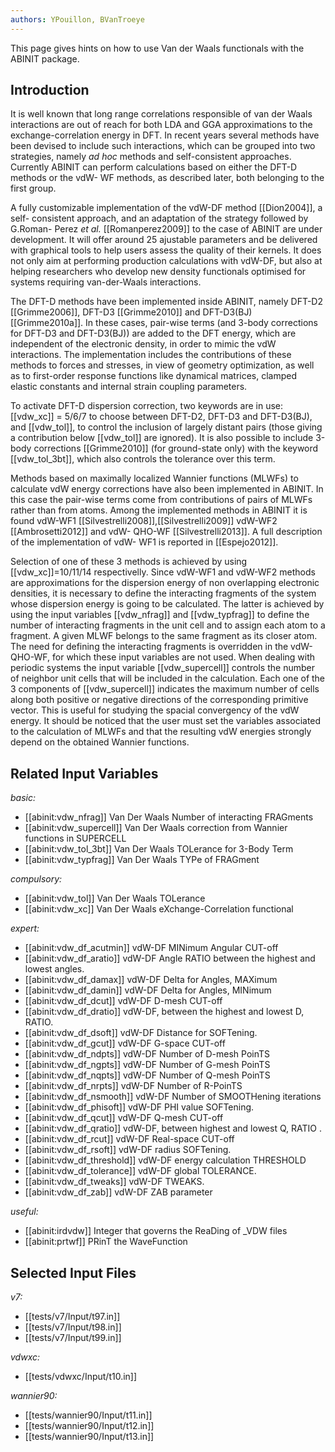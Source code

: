 ```yaml
---
authors: YPouillon, BVanTroeye
---
```


<!--
This file is automatically generated by mksite.py. All changes will be lost.
Change the input yaml files or the python code

-->
This page gives hints on how to use Van der Waals functionals with the ABINIT package.

## Introduction

It is well known that long range correlations responsible of van der Waals
interactions are out of reach for both LDA and GGA approximations to the
exchange-correlation energy in DFT. In recent years several methods have been
devised to include such interactions, which can be grouped into two
strategies, namely _ad hoc_ methods and self-consistent approaches. Currently
ABINIT can perform calculations based on either the DFT-D methods or the vdW-
WF methods, as described later, both belonging to the first group.

A fully customizable implementation of the vdW-DF method [[Dion2004]], a self-
consistent approach, and an adaptation of the strategy followed by G.Roman-
Perez _et al._ [[Romanperez2009]] to the case of ABINIT are under development.
It will offer around 25 ajustable parameters and be delivered with graphical
tools to help users assess the quality of their kernels. It does not only aim
at performing production calculations with vdW-DF, but also at helping
researchers who develop new density functionals optimised for systems
requiring van-der-Waals interactions.

The DFT-D methods have been implemented inside ABINIT, namely DFT-D2
[[Grimme2006]], DFT-D3 [[Grimme2010]] and DFT-D3(BJ) [[Grimme2010a]]. In these
cases, pair-wise terms (and 3-body corrections for DFT-D3 and DFT-D3(BJ)) are
added to the DFT energy, which are independent of the electronic density, in
order to mimic the vdW interactions. The implementation includes the
contributions of these methods to forces and stresses, in view of geometry
optimization, as well as to first-order response functions like dynamical
matrices, clamped elastic constants and internal strain coupling parameters.

To activate DFT-D dispersion correction, two keywords are in use: [[vdw_xc]] =
5/6/7 to choose between DFT-D2, DFT-D3 and DFT-D3(BJ), and [[vdw_tol]], to
control the inclusion of largely distant pairs (those giving a contribution
below [[vdw_tol]] are ignored). It is also possible to include 3-body
corrections [[Grimme2010]] (for ground-state only) with the keyword
[[vdw_tol_3bt]], which also controls the tolerance over this term.

Methods based on maximally localized Wannier functions (MLWFs) to calculate
vdW energy corrections have also been implemented in ABINIT. In this case the
pair-wise terms come from contributions of pairs of MLWFs rather than from
atoms. Among the implemented methods in ABINIT it is found vdW-WF1
[[Silvestrelli2008]],[[Silvestrelli2009]] vdW-WF2 [[Ambrosetti2012]] and vdW-
QHO-WF [[Silvestrelli2013]]. A full description of the implementation of vdW-
WF1 is reported in [[Espejo2012]].

Selection of one of these 3 methods is achieved by using [[vdw_xc]]=10/11/14
respectivelly. Since vdW-WF1 and vdW-WF2 methods are approximations for the
dispersion energy of non overlapping electronic densities, it is necessary to
define the interacting fragments of the system whose dispersion energy is
going to be calculated. The latter is achieved by using the input variables
[[vdw_nfrag]] and [[vdw_typfrag]] to define the number of interacting
fragments in the unit cell and to assign each atom to a fragment. A given MLWF
belongs to the same fragment as its closer atom. The need for defining the
interacting fragments is overridden in the vdW-QHO-WF, for which these input
variables are not used. When dealing with periodic systems the input variable
[[vdw_supercell]] controls the number of neighbor unit cells that will be
included in the calculation. Each one of the 3 components of [[vdw_supercell]]
indicates the maximum number of cells along both positive or negative
directions of the corresponding primitive vector. This is useful for studying
the spacial convergency of the vdW energy. It should be noticed that the user
must set the variables associated to the calculation of MLWFs and that the
resulting vdW energies strongly depend on the obtained Wannier functions.



## Related Input Variables

*basic:*

- [[abinit:vdw_nfrag]]  Van Der Waals Number of interacting FRAGments
- [[abinit:vdw_supercell]]  Van Der Waals correction from Wannier functions in SUPERCELL
- [[abinit:vdw_tol_3bt]]  Van Der Waals TOLerance for 3-Body Term
- [[abinit:vdw_typfrag]]  Van Der Waals TYPe of FRAGment
 
*compulsory:*

- [[abinit:vdw_tol]]  Van Der Waals TOLerance
- [[abinit:vdw_xc]]  Van Der Waals eXchange-Correlation functional
 
*expert:*

- [[abinit:vdw_df_acutmin]]  vdW-DF MINimum Angular CUT-off
- [[abinit:vdw_df_aratio]]  vdW-DF Angle RATIO between the highest and
lowest angles.
- [[abinit:vdw_df_damax]]  vdW-DF Delta for Angles, MAXimum 
- [[abinit:vdw_df_damin]]  vdW-DF Delta for Angles, MINimum
- [[abinit:vdw_df_dcut]]  vdW-DF D-mesh CUT-off
- [[abinit:vdw_df_dratio]]  vdW-DF, between the highest and
lowest D, RATIO.
- [[abinit:vdw_df_dsoft]]  vdW-DF Distance for SOFTening.
- [[abinit:vdw_df_gcut]]  vdW-DF G-space CUT-off
- [[abinit:vdw_df_ndpts]]  vdW-DF Number of D-mesh PoinTS
- [[abinit:vdw_df_ngpts]]  vdW-DF Number of G-mesh PoinTS
- [[abinit:vdw_df_nqpts]]  vdW-DF Number of Q-mesh PoinTS
- [[abinit:vdw_df_nrpts]]  vdW-DF Number of R-PoinTS
- [[abinit:vdw_df_nsmooth]]  vdW-DF Number of SMOOTHening iterations
- [[abinit:vdw_df_phisoft]]  vdW-DF PHI value SOFTening.
- [[abinit:vdw_df_qcut]]  vdW-DF Q-mesh CUT-off
- [[abinit:vdw_df_qratio]]  vdW-DF, between highest and lowest Q, RATIO .
- [[abinit:vdw_df_rcut]]  vdW-DF Real-space CUT-off
- [[abinit:vdw_df_rsoft]]  vdW-DF radius SOFTening.
- [[abinit:vdw_df_threshold]]  vdW-DF energy calculation THRESHOLD
- [[abinit:vdw_df_tolerance]]  vdW-DF global TOLERANCE.
- [[abinit:vdw_df_tweaks]]  vdW-DF TWEAKS.
- [[abinit:vdw_df_zab]]  vdW-DF ZAB parameter
 
*useful:*

- [[abinit:irdvdw]]  Integer that governs the ReaDing of _VDW files
- [[abinit:prtwf]]  PRinT the WaveFunction
 

## Selected Input Files

*v7:*

- [[tests/v7/Input/t97.in]]
- [[tests/v7/Input/t98.in]]
- [[tests/v7/Input/t99.in]]
 
*vdwxc:*

- [[tests/vdwxc/Input/t10.in]]
 
*wannier90:*

- [[tests/wannier90/Input/t11.in]]
- [[tests/wannier90/Input/t12.in]]
- [[tests/wannier90/Input/t13.in]]
 

